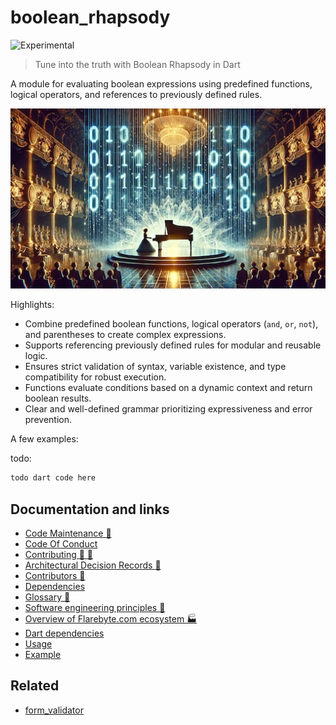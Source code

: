 # boolean_rhapsody

![Experimental](https://img.shields.io/badge/status-experimental-blue)

> Tune into the truth with Boolean Rhapsody in Dart

A module for evaluating boolean expressions using predefined functions, logical operators, and references to previously defined rules.

![Hero image for boolean_rhapsody](doc/boolean_rhapsody.jpeg)

Highlights:

* Combine predefined boolean functions, logical operators (`and`, `or`, `not`), and parentheses to create complex expressions.
* Supports referencing previously defined rules for modular and reusable logic.
* Ensures strict validation of syntax, variable existence, and type compatibility for robust execution.
* Functions evaluate conditions based on a dynamic context and return boolean results.
* Clear and well-defined grammar prioritizing expressiveness and error prevention.



A few examples:

todo:
```dart
todo dart code here
```

## Documentation and links

* [Code Maintenance :wrench:](MAINTENANCE.md)
* [Code Of Conduct](CODE_OF_CONDUCT.md)
* [Contributing :busts_in_silhouette: :construction:](CONTRIBUTING.md)
* [Architectural Decision Records :memo:](DECISIONS.md)
* [Contributors :busts_in_silhouette:](https://github.com/flarebyte/boolean_rhapsody/graphs/contributors)
* [Dependencies](https://github.com/flarebyte/boolean_rhapsody/network/dependencies)
* [Glossary :book:](https://github.com/flarebyte/overview/blob/main/GLOSSARY.md)
* [Software engineering principles :gem:](https://github.com/flarebyte/overview/blob/main/PRINCIPLES.md)
* [Overview of Flarebyte.com ecosystem :factory:](https://github.com/flarebyte/overview)
* [Dart dependencies](DEPENDENCIES.md)
* [Usage](USAGE.md)
* [Example](example/example.dart)

## Related

* [form_validator](https://pub.dev/packages/form_validator)
